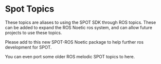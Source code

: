# Spot Topics
These topics are aliases to using the SPOT SDK through ROS topics.
These can be added to expand the ROS Noetic ros system, and can allow future projects to use these topics.

Please add to this new SPOT-ROS Noetic package to help further ros development for SPOT.

You can even port some older ROS melodic SPOT topics to here.